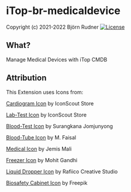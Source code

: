 # iTop-br-medicaldevice

Copyright (c) 2021-2022 Björn Rudner
[![License](https://img.shields.io/github/license/rudnerbjoern/iTop-br-medicaldevice)](https://github.com/rudnerbjoern/iTop-br-medicaldevice/blob/main/LICENSE)

## What?

Manage Medical Devices with iTop CMDB

## Attribution

This Extension uses Icons from:

[Cardiogram Icon](https://iconscout.com/icons/cardiogram) by IconScout Store

[Lab-Test Icon](https://iconscout.com/icons/lab-test) by IconScout Store

[Blood-Test Icon](https://iconscout.com/icons/blood-test) by Surangkana Jomjunyong

[Blood-Tube Icon](https://iconscout.com/icons/blood-tube) by M. Faisal

[Medical Icon](https://iconscout.com/icons/medical) by Jemis Mali

[Freezer Icon](https://iconscout.com/icons/freezer) by Mohit Gandhi

[Liquid Dropper Icon](https://iconscout.com/icons/liquid-dropper) by Rafiico Creative Studio

[Biosafety Cabinet Icon](https://www.freepik.com/icon/biosafety-cabinet_9569504) by Freepik
